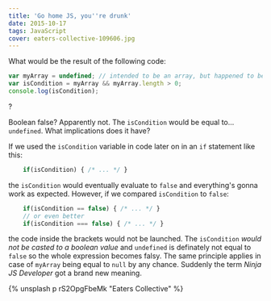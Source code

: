 ```yaml
---
title: 'Go home JS, you''re drunk'
date: 2015-10-17
tags: JavaScript
cover: eaters-collective-109606.jpg
---
```


What would be the result of the following code:

```javascript
var myArray = undefined; // intended to be an array, but happened to be undefined e.g. due to a missing function parameter
var isCondition = myArray && myArray.length > 0;
console.log(isCondition);
```

?

Boolean false? Apparently not. The `isCondition` would be equal to... `undefined`. What implications does it have? 

If we used the `isCondition` variable in code later on in an `if` statement like this:

```javascript
    if(isCondition) { /* ... */ }
```

the `isCondition` would eventually evaluate to `false` and everything's gonna work as expected. However, if we compared `isCondition` to `false`:

```javascript
    if(isCondition == false) { /* ... */ }
    // or even better
    if(isCondition === false) { /* ... */ }
```

the code inside the brackets would not be launched. The `isCondition` *would not be casted to a boolean value* and `undefined` is definately not equal to `false` so the whole expression becomes falsy. The same principle applies in case of `myArray` being equal to `null` by any chance. Suddenly the term _Ninja JS Developer_ got a brand new meaning.

{% unsplash p rS2OpgFbeMk "Eaters Collective" %}
